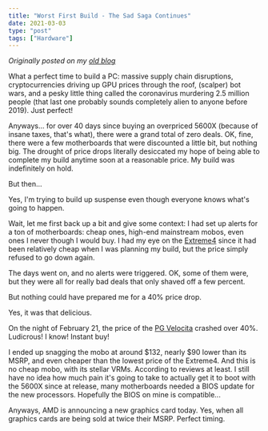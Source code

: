 ```yaml
---
title: "Worst First Build - The Sad Saga Continues"
date: 2021-03-03
type: "post"
tags: ["Hardware"]
---
```



*Originally posted on my [old blog](https://git.exozy.me/Ta180m/blog/src/branch/main/_posts/2021-03-03-worst-first-build-part-2.md)*


What a perfect time to build a PC: massive supply chain disruptions, cryptocurrencies driving up GPU prices through the roof, (scalper) bot wars, and a pesky little thing called the coronavirus murdering 2.5 million people (that last one probably sounds completely alien to anyone before 2019). Just perfect!

Anyways... for over 40 days since buying an overpriced 5600X (because of insane taxes, that's what), there were a grand total of zero deals. OK, fine, there were a few motherboards that were discounted a little bit, but nothing big. The drought of price drops literally desiccated my hope of being able to complete my build anytime soon at a reasonable price. My build was indefinitely on hold.

But then...

Yes, I'm trying to build up suspense even though everyone knows what's going to happen.

Wait, let me first back up a bit and give some context: I had set up alerts for a ton of motherboards: cheap ones, high-end mainstream mobos, even ones I never though I would buy. I had my eye on the [Extreme4](https://pcpartpicker.com/product/zsfFf7/asrock-b550-extreme4-atx-am4-motherboard-b550-extreme4) since it had been relatively cheap when I was planning my build, but the price simply refused to go down again.

The days went on, and no alerts were triggered. OK, some of them were, but they were all for really bad deals that only shaved off a few percent.

But nothing could have prepared me for a 40% price drop.

Yes, it was that delicious.

On the night of February 21, the price of the [PG Velocita](https://pcpartpicker.com/product/ZPDkcf/asrock-b550-pg-velocita-atx-am4-motherboard-b550-pg-velocita) crashed over 40%. Ludicrous! I know! Instant buy!

I ended up snagging the mobo at around $132, nearly $90 lower than its MSRP, and even cheaper than the lowest price of the Extreme4. And this is no cheap mobo, with its stellar VRMs. According to reviews at least. I still have no idea how much pain it's going to take to actually get it to boot with the 5600X since at release, many motherboards needed a BIOS update for the new processors. Hopefully the BIOS on mine is compatible...

Anyways, AMD is announcing a new graphics card today. Yes, when all graphics cards are being sold at twice their MSRP. Perfect timing.

